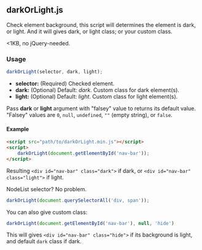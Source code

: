 ## darkOrLight.js

Check element background, this script will determines the element is dark, or light. And it will gives dark, or light class; or your custom class.

<1KB, no jQuery-needed.

### Usage

```js
darkOrLight(selector, dark, light);
```

- **selector:** (Required) Checked element.
- **dark:** (Optional) Default: *dark*. Custom class for dark element(s).
- **light:** (Optional) Default: *light*. Custom class for light element(s).

Pass **dark** or **light** argument with "falsey" value to returns its default value. "Falsey" values are `0`, `null`, `undefined`, `""` (empty string), or `false`.

#### Example
```html
<script src="path/to/darkOrLight.min.js"></script>
<script>
    darkOrLight(document.getElementById('nav-bar'));
</script>
```

Resulting `<div id="nav-bar" class="dark">` if dark, or `<div id="nav-bar" class="light">` if light.

NodeList selector? No problem.

```js
darkOrLight(document.querySelectorAll('div, span'));
```

You can also give custom class:
```js
darkOrLight(document.getElementById('nav-bar'), null, 'hide')
```

This will gives `<div id="nav-bar" class="hide">` if its background is light, and default `dark` class if dark.